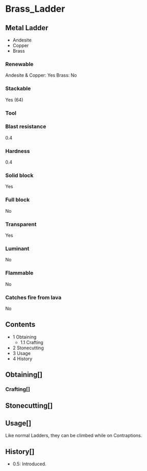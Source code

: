 # Brass_Ladder

## Metal Ladder

- Andesite
- Copper
- Brass

### Renewable

Andesite & Copper: Yes
Brass: No

### Stackable

Yes (64)

### Tool

### Blast resistance

0.4

### Hardness

0.4

### Solid block

Yes

### Full block

No

### Transparent

Yes

### Luminant

No

### Flammable

No

### Catches fire from lava

No

## Contents

- 1 Obtaining
    - 1.1 Crafting
- 2 Stonecutting
- 3 Usage
- 4 History

## Obtaining[]

### Crafting[]

## Stonecutting[]

## Usage[]

Like normal Ladders, they can be climbed while on Contraptions.

## History[]

- 0.5: Introduced.